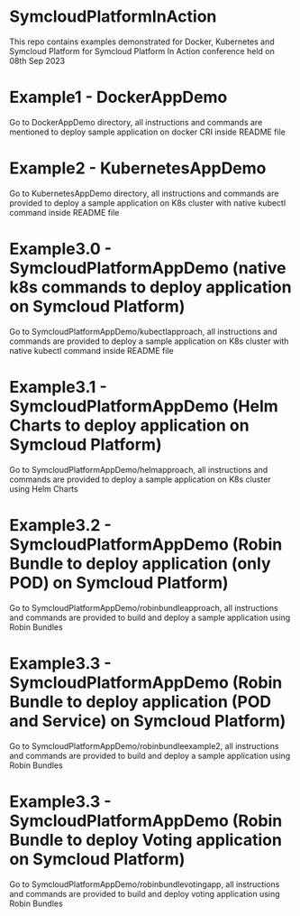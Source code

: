 # SymcloudPlatformInAction
This repo contains examples demonstrated for Docker, Kubernetes and Symcloud Platform for Symcloud Platform In Action conference held on 08th Sep 2023

# Example1 - DockerAppDemo

Go to DockerAppDemo directory, all instructions and commands are mentioned to deploy sample application on docker CRI inside README file

# Example2 - KubernetesAppDemo

Go to KubernetesAppDemo directory, all instructions and commands are provided to deploy a sample application on K8s cluster with native kubectl command inside README file

# Example3.0 - SymcloudPlatformAppDemo (native k8s commands to deploy application on Symcloud Platform)

Go to SymcloudPlatformAppDemo/kubectlapproach, all instructions and commands are provided to deploy a sample application on K8s cluster with native kubectl command inside README file

# Example3.1 - SymcloudPlatformAppDemo (Helm Charts to deploy application on Symcloud Platform)

Go to SymcloudPlatformAppDemo/helmapproach, all instructions and commands are provided to deploy a sample application on K8s cluster using Helm Charts

# Example3.2 - SymcloudPlatformAppDemo (Robin Bundle to deploy application (only POD) on Symcloud Platform)

Go to SymcloudPlatformAppDemo/robinbundleapproach, all instructions and commands are provided to build and deploy a sample application using Robin Bundles

# Example3.3 - SymcloudPlatformAppDemo (Robin Bundle to deploy application (POD and Service) on Symcloud Platform)

Go to SymcloudPlatformAppDemo/robinbundleexample2, all instructions and commands are provided to build and deploy a sample application using Robin Bundles

# Example3.3 - SymcloudPlatformAppDemo (Robin Bundle to deploy Voting application on Symcloud Platform)

Go to SymcloudPlatformAppDemo/robinbundlevotingapp, all instructions and commands are provided to build and deploy voting application using Robin Bundles
